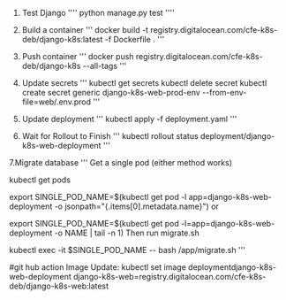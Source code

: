 1. Test Django
''''
python manage.py test
''''


2. Build a container
'''
docker build -t registry.digitalocean.com/cfe-k8s-deb/django-k8s:latest -f Dockerfile .
'''


3. Push container
'''
docker push registry.digitalocean.com/cfe-k8s-deb/django-k8s --all-tags 
'''

4. Update secrets
'''
kubectl get secrets
kubectl delete secret <secret name>
kubectl create secret generic django-k8s-web-prod-env --from-env-file=web/.env.prod
'''

5. Update deployment
'''
kubectl apply -f deployment.yaml
'''

6. Wait for Rollout to Finish
'''
kubectl rollout status deployment/django-k8s-web-deployment
'''

7.Migrate database
'''
Get a single pod (either method works)

kubectl get pods

export SINGLE_POD_NAME=$(kubectl get pod -l app=django-k8s-web-deployment -o jsonpath="{.items[0].metadata.name}")
or

export SINGLE_POD_NAME=$(kubectl get pod -l=app=django-k8s-web-deployment -o NAME | tail -n 1)
Then run migrate.sh

kubectl exec -it $SINGLE_POD_NAME -- bash /app/migrate.sh
'''

#git hub action
Image Update:
kubectl set image deploymentdjango-k8s-web-deployment django-k8s-web=registry.digitalocean.com/cfe-k8s-deb/django-k8s-web:latest